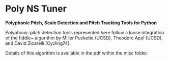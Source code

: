 # Poly NS Tuner
**Polyphonic Pitch, Scale Detection and Pitch Tracking Tools for Python**

Polyphonic pitch detection tools represented here follow a loose integration of the fiddle~ algorithm by Miller Puckette (UCSD), Theodore Apel (UCSD), and David Zicarelli (Cycling74).

Details of this algorithm is available in the pdf within the misc folder.
